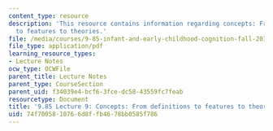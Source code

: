 ```yaml
---
content_type: resource
description: 'This resource contains information regarding concepts: From definitions
  to features to theories.'
file: /media/courses/9-85-infant-and-early-childhood-cognition-fall-2012/74f7005810766d8ffb4678bb0585f786_MIT9_85F12_lec9_concepts.pdf
file_type: application/pdf
learning_resource_types:
- Lecture Notes
ocw_type: OCWFile
parent_title: Lecture Notes
parent_type: CourseSection
parent_uid: f34039e4-bcf6-3fce-dc58-43559fc7feab
resourcetype: Document
title: '9.85 Lecture 9: Concepts: From definitions to features to theories'
uid: 74f70058-1076-6d8f-fb46-78bb0585f786
---
```

